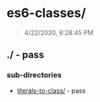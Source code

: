 # es6-classes/

> 4/22/2020, 6:28:45 PM 

## ./ - pass


### sub-directories

* [literals-to-class/](./literals-to-class/REVIEW.md) - pass

